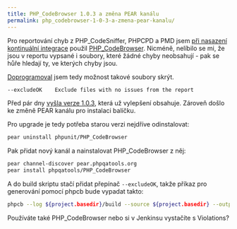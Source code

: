 ```yaml
---
title: PHP_CodeBrowser 1.0.3 a změna PEAR kanálu
permalink: php_codebrowser-1-0-3-a-zmena-pear-kanalu/
---
```


Pro reportování chyb z PHP_CodeSniffer, PHPCPD a PMD jsem [při nasazení kontinuální integrace](/bp/) použil [PHP_CodeBrowser](https://github.com/Mayflower/PHP_CodeBrowser/). Nicméně, nelíbilo se mi, že jsou v reportu vypsané i soubory, které žádné chyby neobsahují - pak se hůře hledají ty, ve kterých chyby jsou.

[Doprogramoval](https://github.com/Mayflower/PHP_CodeBrowser/pull/12) jsem tedy možnost takové soubory skrýt.

~~~bash
--excludeOK    Exclude files with no issues from the report
~~~

Před pár dny [vyšla verze 1.0.3](https://twitter.com/s_bergmann/status/194700069214228480), která už vylepšení obsahuje. Zároveň došlo ke změně PEAR kanálu pro instalaci balíčku.

Pro upgrade je tedy potřeba starou verzi nejdříve odinstalovat:
~~~bash
pear uninstall phpunit/PHP_CodeBrowser
~~~

Pak přidat nový kanál a nainstalovat PHP_CodeBrowser z něj:
~~~bash
pear channel-discover pear.phpqatools.org
pear install phpqatools/PHP_CodeBrowser
~~~

A do build skriptu stačí přidat přepínač `--excludeOK`, takže příkaz pro generování pomocí phpcb bude vypadat takto:
~~~bash
phpcb --log ${project.basedir}/build --source ${project.basedir} --output ${project.basedir}/build/code-browser --excludeOK
~~~

Používáte také PHP_CodeBrowser nebo si v Jenkinsu vystačíte s Violations?
